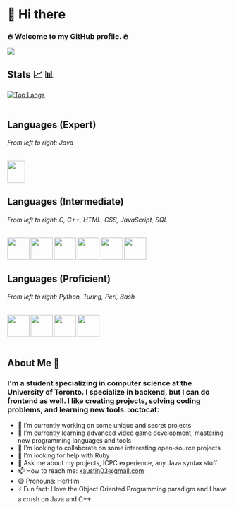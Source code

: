 # 👋 Hi there

### :fire: Welcome to my GitHub profile. :fire:
![](https://komarev.com/ghpvc/?username=Austin-X&color=green)
<br/>


## Stats :chart_with_upwards_trend: :bar_chart:
[![Top Langs](https://github-readme-stats.vercel.app/api/top-langs/?username=Austin-X&layout=compact)](https://github.com/Austin-X/github-readme-stats)
<br/><br/>


## Languages (Expert)
###### From left to right: Java
<a href="url"><img src="https://user-images.githubusercontent.com/32133198/189508702-5a4ae953-7274-41f6-a782-2fb72a44a950.png" align="left" height="50" width="40" ></a><br/><br/><br/>


## Languages (Intermediate)
###### From left to right: C, C++, HTML, CSS, JavaScript, SQL
<a href="url"><img src="https://user-images.githubusercontent.com/32133198/189508740-55be071a-58fe-4936-aec6-6ebfbd78641f.png" align="left" height="50" width="50" ></a>
<a href="url"><img src="https://user-images.githubusercontent.com/32133198/189508794-2c77a0a2-a978-4bd9-9f91-1f39c84d6bca.png" align="left" height="50" width="50" ></a>
<a href="url"><img src="https://user-images.githubusercontent.com/32133198/189509160-0bac0f51-5e3e-4bc4-8a31-404570932ba6.png" align="left" height="50" width="50" ></a>
<a href="url"><img src="https://user-images.githubusercontent.com/32133198/189509182-19b0121b-fec8-47d7-a334-6a6cf2535ed7.png" align="left" height="50" width="50" ></a>
<a href="url"><img src="https://user-images.githubusercontent.com/32133198/189509253-33760eb1-061d-451b-a61f-6d94232187ea.png" align="left" height="50" width="50" ></a>
<a href="url"><img src="https://user-images.githubusercontent.com/32133198/257005615-c273c17f-e950-4c17-8db9-2f1cc28af828.png" align="left" height="50" width="50" ></a><br/><br/><br/>


## Languages (Proficient)
###### From left to right: Python, Turing, Perl, Bash
<a href="url"><img src="https://user-images.githubusercontent.com/32133198/189508850-663211b7-b209-4f05-bfcd-ca454cc64eeb.png" align="left" height="50" width="50" ></a>
<a href="url"><img src="https://user-images.githubusercontent.com/32133198/189509003-09a07731-ed0d-4d7a-bcff-c1b1206e1dc1.png" align="left" height="50" width="50" ></a>
<a href="url"><img src="https://user-images.githubusercontent.com/32133198/189509071-ac215c57-963f-4c52-af6b-340bc5ecbc26.png" align="left" height="50" width="50" ></a>
<a href="url"><img src="https://user-images.githubusercontent.com/32133198/189545029-b41e33fa-2912-420c-9b2d-0276a7023f74.png" align="left" height="50" width="50" ></a><br/><br/><br/><br/>


<!--
**Austin-X/Austin-X** is a ✨ _special_ ✨ repository because its `README.md` (this file) appears on your GitHub profile.

Here are some ideas to get you started:
-->


## About Me 🌃
### I'm a student specializing in computer science at the University of Toronto. I specialize in backend, but I can do frontend as well. I like creating projects, solving coding problems, and learning new tools. :octocat:
- 🔭 I’m currently working on some unique and secret projects
- 🌱 I’m currently learning advanced video game development, mastering new programming languages and tools
- 👯 I’m looking to collaborate on some interesting open-source projects
- 🤔 I’m looking for help with Ruby
- 💬 Ask me about my projects, ICPC experience, any Java syntax stuff
- 📫 How to reach me: xaustin03@gmail.com
- 😄 Pronouns: He/Him
- ⚡ Fun fact: I love the Object Oriented Programming paradigm and I have a crush on Java and C++
